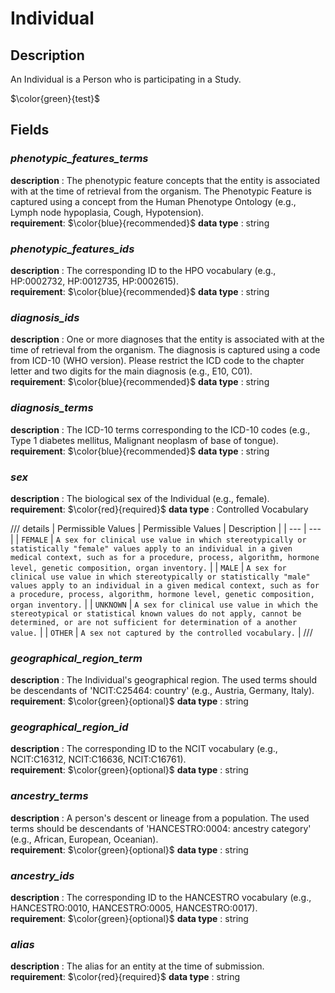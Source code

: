 # Individual

## Description
An Individual is a Person who is participating in a Study.

$\color{green}{test}$

## Fields
### ***phenotypic_features_terms***
**description** : The phenotypic feature concepts that the entity is associated with at the time of retrieval from the organism. The Phenotypic Feature is captured using a concept from the Human Phenotype Ontology (e.g., Lymph node hypoplasia, Cough, Hypotension).<br>
**requirement**:  $\color{blue}{recommended}$
**data type** : string <br>
### ***phenotypic_features_ids***
**description** : The corresponding ID to the HPO vocabulary (e.g., HP:0002732, HP:0012735, HP:0002615).<br>
**requirement**:  $\color{blue}{recommended}$
**data type** : string <br>
### ***diagnosis_ids***
**description** : One or more diagnoses that the entity is associated with at the time of retrieval from the organism. The diagnosis is captured using a code from ICD-10 (WHO version). Please restrict the ICD code to the chapter letter and two digits for the main diagnosis (e.g., E10, C01).<br>
**requirement**:  $\color{blue}{recommended}$
**data type** : string <br>
### ***diagnosis_terms***
**description** : The ICD-10 terms corresponding to the ICD-10 codes (e.g., Type 1 diabetes mellitus, Malignant neoplasm of base of tongue).<br>
**requirement**:  $\color{blue}{recommended}$
**data type** : string <br>
### ***sex***
**description** : The biological sex of the Individual (e.g., female).<br>
**requirement**:  $\color{red}{required}$
**data type** : Controlled Vocabulary <br>

/// details | Permissible Values
| Permissible Values | Description |
| --- | --- |
| `FEMALE` | `A sex for clinical use value in which stereotypically or statistically "female" values apply to an individual in a given medical context, such as for a procedure, process, algorithm, hormone level, genetic composition, organ inventory.` |
| `MALE` | `A sex for clinical use value in which stereotypically or statistically "male" values apply to an individual in a given medical context, such as for a procedure, process, algorithm, hormone level, genetic composition, organ inventory.` |
| `UNKNOWN` | `A sex for clinical use value in which the stereotypical or statistical known values do not apply, cannot be determined, or are not sufficient for determination of a another value.` |
| `OTHER` | `A sex not captured by the controlled vocabulary.` |
///

### ***geographical_region_term***
**description** : The Individual's geographical region. The used terms should be descendants of 'NCIT:C25464: country' (e.g., Austria, Germany, Italy).<br>
**requirement**:  $\color{green}{optional}$
**data type** : string <br>
### ***geographical_region_id***
**description** : The corresponding ID to the NCIT vocabulary (e.g., NCIT:C16312, NCIT:C16636, NCIT:C16761).<br>
**requirement**:  $\color{green}{optional}$
**data type** : string <br>
### ***ancestry_terms***
**description** : A person's descent or lineage from a population. The used terms should be descendants of 'HANCESTRO:0004: ancestry category' (e.g., African, European, Oceanian).<br>
**requirement**:  $\color{green}{optional}$
**data type** : string <br>
### ***ancestry_ids***
**description** : The corresponding ID to the HANCESTRO vocabulary (e.g., HANCESTRO:0010, HANCESTRO:0005, HANCESTRO:0017).<br>
**requirement**:  $\color{green}{optional}$
**data type** : string <br>
### ***alias***
**description** : The alias for an entity at the time of submission.<br>
**requirement**:  $\color{red}{required}$
**data type** : string <br>
